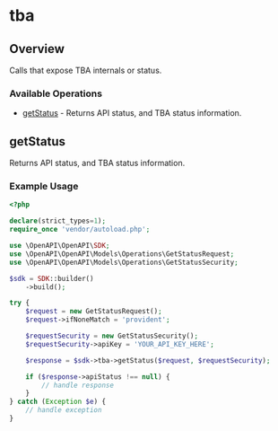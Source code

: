 # tba

## Overview

Calls that expose TBA internals or status.

### Available Operations

* [getStatus](#getstatus) - Returns API status, and TBA status information.

## getStatus

Returns API status, and TBA status information.

### Example Usage

```php
<?php

declare(strict_types=1);
require_once 'vendor/autoload.php';

use \OpenAPI\OpenAPI\SDK;
use \OpenAPI\OpenAPI\Models\Operations\GetStatusRequest;
use \OpenAPI\OpenAPI\Models\Operations\GetStatusSecurity;

$sdk = SDK::builder()
    ->build();

try {
    $request = new GetStatusRequest();
    $request->ifNoneMatch = 'provident';

    $requestSecurity = new GetStatusSecurity();
    $requestSecurity->apiKey = 'YOUR_API_KEY_HERE';

    $response = $sdk->tba->getStatus($request, $requestSecurity);

    if ($response->apiStatus !== null) {
        // handle response
    }
} catch (Exception $e) {
    // handle exception
}
```
